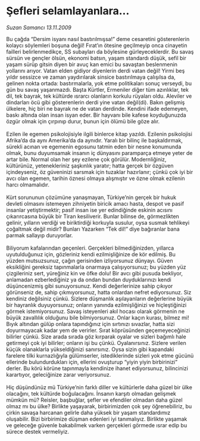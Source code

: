 # Şefleri selamlayanlara...

*Suzan Samancı 13.11.2009*

<div class="taraf_structure_2col_1zq">
<div class="margen_n">



 <p>Bu çağda “Dersim isyanı nasıl bastırılmışsa!” deme cesaretini gösterenlerin kolaycı söylemleri boşuna değil! Fırat’ın ötesine geçilmeyip onca cinayetin failleri belirlenmedikçe, SS subayları da böylesine gürleyeceklerdir. Bu savaş sürsün ve gençler ölsün, ekonomi batsın, yaşam standardı düşük, sefil bir yaşam sürüp gitsin diyen bir avuç kan emici bu savaştan beslenmenin yollarını arıyor. Vatan elden gidiyor diyenlerin derdi vatan değil! Yirmi beş yıldır sessizce ve zaman yaydırılarak sinsice bastırılmaya çalışılsa da, gelinen nokta ortada: bastırmalarla, yok etme politikaları sonuç verseydi, bu gün bu savaş yaşanmazdı. Başta Kürtler, Ermeniler diğer tüm azınlıklar, tek dil, tek bayrak, tek kültürde ısrarcı olanların korkulu rüyaları oldu. Aleviler ve dindarları öcü gibi gösterenlerin derdi yine vatan değil(di). Bakın gelişmiş ülkelere, hiç biri ne bayrak ne de vatan derdinde. Kendini ifade edemeyen, baskı altında olan insan isyan eder. Bir hayvanı bile kafese koyduğunuzda özgür olmak için çırpınıp durur, bunun için ölümü bile göze alır. <br/><br/>Ezilen ile egemen psikolojisiyle ilgili binlerce kitap yazıldı. Ezilenin psikolojisi Afrika’da da aynı Amerika’da da aynıdır. Yaralı bir bilinç ile başkaldırmak, sürekli acınan ve egemenin egosunu tatmin eden bir nesne konumunda olmak, bunu duyumsamak insanın iç dünyasını paramparça etmeye yeter de artar bile. Normal olan her şey ezilene çok görülür. Modernliğiniz, kültürünüz, yetenekleriniz şaşkınlık yaratır; hatta gerçek bir özgüven içindeyseniz, öz güveninizi sarsmak için tuzaklar hazırlanır; çünkü çok iyi bir avcı olan egemen, tarihin öznesi olmaya alışmıştır ve özne olmak ezilenin harcı olmamalıdır. <br/><br/>Kürt sorununun çözümüne yanaşmayan, Türkiye’nin gerçek bir hukuk devleti olmasını istemeyen zihniyetin biricik amacı hasta, despot ve pasif insanlar yetiştirmektir; pasif insan ise yer edindiğinde eskinin acısını çıkarırcasına büyük bir Tiran kesiliverir. Bunlar bilinse de, görmezlikten gelinir, yılların verdiği ve biriktirdiği korkuyla susulur, oysa susmak tehlikeyi çoğaltmak değil midir? Bunları Yazarken “Tek dil!” diye bağıranlar bana parmak sallayıp duruyorlar. <br/><br/>Biliyorum kafalarından geçenleri. Gerçekleri bilmediğinizden, yıllarca uyutulduğunuz için, gözleriniz kendi ezilmişliğinize de kör edilmiş. Bu yüzden mutsuzsunuz, çağın gerisinden izliyorsunuz dünyayı. Güven eksikliğini gereksiz tapınmalarla onarmaya çalışıyorsunuz; bu yüzden yüz çizgileriniz sert, yüreğiniz kin ve öfke dolu! Bir avcı gibi pusuda bekliyor, anlamadan ezberlediğiniz ya da ondan bundan duyduklarınızı kendi düşüncenizmiş gibi sunuyorsunuz. Kendi değerlerinize sahip çıkıyor görünseniz de, sahip çıkmıyorsunuz, hatta onlardan nefret ediyorsunuz. Siz kendiniz değilsiniz çünkü. Sizlere düşmanlık aşılayanların değerlerine büyük bir hayranlık duyuyorsunuz; onların yanında ezilmişliğinizi ve hiçleştiğinizi görmek istemiyorsunuz. Savaş isteyenleri akıl hocası olarak görmenin ne büyük zavallılık olduğunu bile bilmiyorsunuz. Onlar kaçın kurası, bilmez mi! Bıyık altından gülüp onlara tapındığınız için sırtınızı sıvazlar, hatta sizi doyurmayacak kadar yem de verirler. Sırat köprüsünden geçemeyeceğinizi bilirler çünkü. Size arada sırada göz kırparak oyalar ve sizleri bağımlı hale getirmeyi çok iyi bilirler; onların işi bu çünkü. Oyalanırsınız. Sizlere verilen küçük olanaklarla yükseldiğinizi sanırsınız. Oysa sizin gibi kapandaki farelere tilki kurnazlığıyla gülümserler, istediklerinde sizleri yok etme gücünü ellerinde bulundurdukları için, ellerini ovuşturup “yiyin yiyin birbirinizi” derler. Bu körü körüne tapınmayla kendinize ihanet ediyorsunuz, bilincinizi karartıyor, geleciğinize zarar veriyorsunuz. <br/><br/>Hiç düşündünüz mü Türkiye’nin farklı diller ve kültürlerle daha güzel bir ülke olacağını, tek kültürde boğulacağını. İnsanın karşıtı olmadan gelişmek mümkün mü? Reisler, başbuğlar, şefler ve efendiler olmadan daha güzel olmaz mı bu ülke? Birlikte yaşayarak, birbirimizden çok şey öğrenebiliriz, bu çirkin savaşa harcanan gelirle daha yüksek bir yaşam standardımız oluşabilir. Bizi birbirimize düşman edenleri iyi tanımalıyız. Birlikte yaşamak ve geleceğe güvenle bakabilmek varken gerçekleri görmede ısrar edip bu sürece destek vermeliyiz.</p>
<br/>
<br/>
<br/>



<br/>


<div id="taraf_not">
</div>

</div>


</div>
